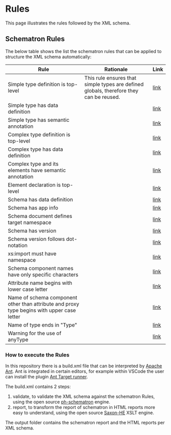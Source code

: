 # Rules

This page illustrates the rules followed by the XML schema.

## Schematron Rules

The below table shows the list the schematron rules that can be applied to structure the XML schema automatically:

| Rule  | Rationale | Link |
| ------------- | ------------- | ------------- |
| Simple type definition is top-level  | This rule ensures that simple types are defined globals, therefore they can be reused. | [link](https://github.com/SEMICeu/XML-schema/blob/main/rules/rules_schematron.sch#L23) |
| Simple type has data definition  | | [link](https://github.com/SEMICeu/XML-schema/blob/main/rules/rules_schematron.sch#L29)  |
| Simple type has semantic annotation | | [link](https://github.com/SEMICeu/XML-schema/blob/main/rules/rules_schematron.sch#L35)  |
| Complex type definition is top-level | | [link](https://github.com/SEMICeu/XML-schema/blob/main/rules/rules_schematron.sch#L41)  |
| Complex type has data definition | | [link](https://github.com/SEMICeu/XML-schema/blob/main/rules/rules_schematron.sch#L47)  |
| Complex type and its elements have semantic annotation | | [link](https://github.com/SEMICeu/XML-schema/blob/main/rules/rules_schematron.sch#L53)  |
| Element declaration is top-level | | [link](https://github.com/SEMICeu/XML-schema/blob/main/rules/rules_schematron.sch#L67)  |
| Schema has data definition | | [link](https://github.com/SEMICeu/XML-schema/blob/main/rules/rules_schematron.sch#L73)  |
| Schema has app info | | [link](https://github.com/SEMICeu/XML-schema/blob/main/rules/rules_schematron.sch#L79)  |
| Schema document defines target namespace  | | [link](https://github.com/SEMICeu/XML-schema/blob/main/rules/rules_schematron.sch#L85)  |
| Schema has version  | | [link](https://github.com/SEMICeu/XML-schema/blob/main/rules/rules_schematron.sch#L91)  |
| Schema version follows dot-notation  | | [link](https://github.com/SEMICeu/XML-schema/blob/main/rules/rules_schematron.sch#L97)  |
| xs:import must have namespace  | | [link](https://github.com/SEMICeu/XML-schema/blob/main/rules/rules_schematron.sch#L103)  |
| Schema component names have only specific characters  | | [link](https://github.com/SEMICeu/XML-schema/blob/main/rules/rules_schematron.sch#L109)  |
| Attribute name begins with lower case letter  | | [link](https://github.com/SEMICeu/XML-schema/blob/main/rules/rules_schematron.sch#L115)  |
| Name of schema component other than attribute and proxy type begins with upper case letter  | | [link](https://github.com/SEMICeu/XML-schema/blob/main/rules/rules_schematron.sch#L122)  |
| Name of type ends in "Type"  | | [link](https://github.com/SEMICeu/XML-schema/blob/main/rules/rules_schematron.sch#L134)  |
| Warning for the use of anyType | | [link](https://github.com/SEMICeu/XML-schema/blob/main/rules/rules_schematron.sch#L143)  |

### How to execute the Rules

In this repository there is a build.xml file that can be interpreted by [Apache Ant](https://ant.apache.org/).
Ant is integrated in certain editors, for example within VSCode the user can install the  plugin [Ant Target runner](https://marketplace.visualstudio.com/items?itemName=nickheap.vscode-ant).

The build.xml contains 2 steps:
1) validate, to validate the XML schema against the schematron Rules, using the open source [ph-schematron](https://github.com/phax/ph-schematron) engine.
2) report, to transform the report of schematron in HTML reports more easy to understand, using the open source [Saxon-HE](https://github.com/Saxonica/Saxon-HE) XSLT engine.

The output folder contains the schematron report and the HTML reports per XML schema.









